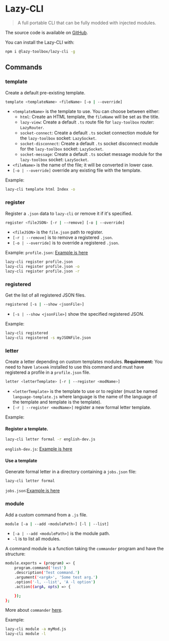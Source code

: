 # Lazy-CLI

> A full portable CLI that can be fully modded with injected modules.

The source code is available on [GitHub](https://github.com/FriquetLuca/lazy-toolbox/tree/master/lazy-cli).

You can install the Lazy-CLI with:
```bash
npm i @lazy-toolbox/lazy-cli -g
```

## Commands

### template

Create a default pre-existing template.

```bash
template <templateName> <fileName> [-o | --override]
```
- `<templateName>` is the template to use. You can choose between either:
    - `html`: Create an HTML template, the `fileName` will be set as the title.
    - `lazy-view`: Create a default `.ts` route file for `lazy-toolbox` router: `LazyRouter`.
    - `socket-connect`: Create a default `.ts` socket connection module for the `lazy-toolbox` socket: `LazySocket`.
    - `socket-disconnect`: Create a default `.ts` socket disconnect module for the `lazy-toolbox` socket: `LazySocket`.
    - `socket-message`: Create a default `.ts` socket message module for the `lazy-toolbox` socket: `LazySocket`.
- `<fileName>` is the name of the file; it will be converted in lower case.
- `[-o | --override]` override any existing file with the template.

Example:
```bash
lazy-cli template html Index -o
```

### register

Register a `.json` data to `lazy-cli` or remove it if it's specified.

```bash
register <fileJSON> [-r | --remove] [-o | --override]
```
- `<fileJSON>` is the `file.json` path to register.
- `[-r | --remove]` is to remove a registered `.json`.
- `[-o | --override]` is to override a registered `.json`.

Example:
`profile.json`: [Example is here](/examples/profile.json.example)
```bash
lazy-cli register profile.json
lazy-cli register profile.json -o
lazy-cli register profile.json -r
```

### registered

Get the list of all registered JSON files.

```bash
registered [-s | --show <jsonFile>]
```
- `[-s | --show <jsonFile>]` show the specified registered JSON.

Example:
```bash
lazy-cli registered
lazy-cli registered -s myJSONFile.json
```

### letter

Create a letter depending on custom templates modules.
**Requirement:** You need to have `latexmk` installed to use this command and must have registered a profile in a `profile.json` file.

```bash
letter <letterTemplate> [-r | --register <modName>]
```
- `<letterTemplate>` is the template to use or to register (must be named `language-template.js` where language is the name of the language of the template and template is the template).
- `[-r | --register <modName>]` register a new formal letter template.

Example:
#### Register a template.
```bash
lazy-cli letter formal -r english-dev.js
```
`english-dev.js`: [Example is here](/examples/english-dev.js.example)

#### Use a template
Generate formal letter in a directory containing a `jobs.json` file:
```bash
lazy-cli letter formal
```
`jobs.json`:[Example is here](/examples/jobs.json.example)

### module

Add a custom command from a `.js` file.

```bash
module [-a | --add <modulePath>] [-l | --list]
```
- `[-a | --add <modulePath>]` is the module path.
- `-l` is to list all modules.

A command module is a function taking the `commander` program and have the structure:
```bash
module.exports = (program) => {
    program.command('test')
    .description('Test command.')
    .argument('<argA>', 'Some test arg.')
    .option('-l, --list', 'A -l option')
    .action((argA, opts) => {

    });
};
```
More about `commander` [here](https://www.npmjs.com/package/commander).

Example:
```bash
lazy-cli module -a myMod.js
lazy-cli module -l
```